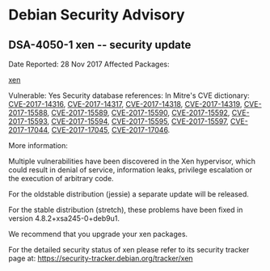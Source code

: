 
Debian Security Advisory
========================


DSA-4050-1 xen -- security update
---------------------------------



Date Reported:
28 Nov 2017
Affected Packages:

[xen](https://packages.debian.org/src:xen)

Vulnerable:
Yes
Security database references:
In Mitre's CVE dictionary: [CVE-2017-14316](https://security-tracker.debian.org/tracker/CVE-2017-14316), [CVE-2017-14317](https://security-tracker.debian.org/tracker/CVE-2017-14317), [CVE-2017-14318](https://security-tracker.debian.org/tracker/CVE-2017-14318), [CVE-2017-14319](https://security-tracker.debian.org/tracker/CVE-2017-14319), [CVE-2017-15588](https://security-tracker.debian.org/tracker/CVE-2017-15588), [CVE-2017-15589](https://security-tracker.debian.org/tracker/CVE-2017-15589), [CVE-2017-15590](https://security-tracker.debian.org/tracker/CVE-2017-15590), [CVE-2017-15592](https://security-tracker.debian.org/tracker/CVE-2017-15592), [CVE-2017-15593](https://security-tracker.debian.org/tracker/CVE-2017-15593), [CVE-2017-15594](https://security-tracker.debian.org/tracker/CVE-2017-15594), [CVE-2017-15595](https://security-tracker.debian.org/tracker/CVE-2017-15595), [CVE-2017-15597](https://security-tracker.debian.org/tracker/CVE-2017-15597), [CVE-2017-17044](https://security-tracker.debian.org/tracker/CVE-2017-17044), [CVE-2017-17045](https://security-tracker.debian.org/tracker/CVE-2017-17045), [CVE-2017-17046](https://security-tracker.debian.org/tracker/CVE-2017-17046).  

More information:

Multiple vulnerabilities have been discovered in the Xen hypervisor, which
could result in denial of service, information leaks, privilege escalation
or the execution of arbitrary code.


For the oldstable distribution (jessie) a separate update will be
released.


For the stable distribution (stretch), these problems have been fixed in
version 4.8.2+xsa245-0+deb9u1.


We recommend that you upgrade your xen packages.


For the detailed security status of xen please refer to
its security tracker page at:
<https://security-tracker.debian.org/tracker/xen>





